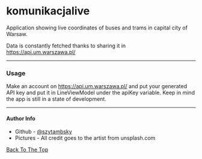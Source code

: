 # komunikacjalive
Application showing live coordinates of buses and trams in capital city of Warsaw.

Data is constantly fetched thanks to sharing it in https://api.um.warszawa.pl/

---

### Usage

Make an account on https://api.um.warszawa.pl/ and put your generated API key and put it in LineViewModel under the apiKey variable.
Keep in mind the app is still in a state of development.

---

#### Author Info

- Github - [@szytambsky](https://github.com/szytambsky)
- Pictures - All credit goes to the artist from unsplash.com

[Back To The Top](#smart-structures-support)
